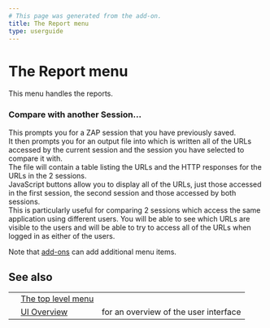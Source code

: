 ```yaml
---
# This page was generated from the add-on.
title: The Report menu
type: userguide
---
```


# The Report menu

This menu handles the reports.

### Compare with another Session...

This prompts you for a ZAP session that you have previously saved.   
It then prompts you for an output file into which is written all of the URLs accessed by the current session and the session you have selected to compare it with.  
The file will contain a table listing the URLs and the HTTP responses for the URLs in the 2 sessions.  
JavaScript buttons allow you to display all of the URLs, just those accessed in the first session, the second session and those accessed by both sessions.  
This is particularly useful for comparing 2 sessions which access the same application using different users. You will be able to see which URLs are visible to the users and will be able to try to access all of the URLs when logged in as either of the users.

Note that [add-ons](/docs/desktop/start/features/addons/) can add additional menu items.

## See also

|   |                                                |                                       |
|---|------------------------------------------------|---------------------------------------|
|   | [The top level menu](/docs/desktop/ui/tlmenu/) |                                       |
|   | [UI Overview](/docs/desktop/ui/)               | for an overview of the user interface |
